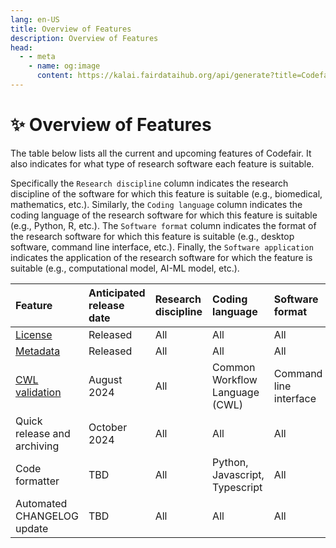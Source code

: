 ```yaml
---
lang: en-US
title: Overview of Features
description: Overview of Features
head:
  - - meta
    - name: og:image
      content: https://kalai.fairdataihub.org/api/generate?title=Codefair%20Documentation&description=Overview%20of%20Features&app=codefair&org=fairdataihub
---
```


# :sparkles: Overview of Features

The table below lists all the current and upcoming features of Codefair. It also indicates for what type of research software each feature is suitable.

Specifically the `Research discipline` column indicates the research discipline of the software for which this feature is suitable (e.g., biomedical, mathematics, etc.). Similarly, the `Coding language` column indicates the coding language of the research software for which this feature is suitable (e.g., Python, R, etc.). The `Software format` column indicates the format of the research software for which this feature is suitable (e.g., desktop software, command line interface, etc.). Finally, the `Software application` indicates the application of the research software for which the feature is suitable (e.g., computational model, AI-ML model, etc.).

| Feature                     | Anticipated release date | Research discipline | Coding language                | Software format        | Software application |
| :-------------------------- | :----------------------- | :------------------ | :----------------------------- | :--------------------- | :------------------- |
| [License](./license.md)     | Released                 | All                 | All                            | All                    | All                  |
| [Metadata](./metadata.md)   | Released                 | All                 | All                            | All                    | All                  |
| [CWL validation](./cwl.md)  | August 2024              | All                 | Common Workflow Language (CWL) | Command line interface | All                  |
| Quick release and archiving | October 2024             | All                 | All                            | All                    | All                  |
| Code formatter              | TBD                      | All                 | Python, Javascript, Typescript | All                    | All                  |
| Automated CHANGELOG update  | TBD                      | All                 | All                            | All                    | All                  |
